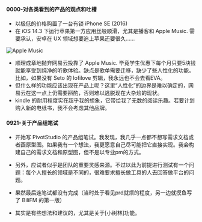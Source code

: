 #### 0000-对各类看到的产品的观点和吐槽

* 以极低的价格购置了一台有锁 iPhone SE (2016)
* 在 iOS 14.3 下运行苹果第一方应用丝般顺滑，尤其是播客和 Apple Music. 需要承认，安卓在 UX 领域想要追上苹果还要很久……

![Apple Music](https://pic1.zhimg.com/80/v2-392319423d8283f84b810e8d09de3f8a_r.jpg)

* 顺理成章地抛弃网易云投靠了 Apple Music. 毕竟学生优惠下每个月只要5块钱就能享受到纯净的听歌体验。缺点是歌单需要迁移，缺少了些人性化的功能。比如，如果没有 Seto 的 lofilove 剪辑，我永远也不会去看EVA。
* 但什么样的功能应该出现在产品上呢？这里“人性化”的边界是难以确定的，网易云在这一点上仍需要斟酌，否则难以逃脱现在大杂烩的现状。
* kindle 的耐用程度实在超乎我的想象，它带给我了无数的阅读乐趣。若要计划购入新的电纸书，我不会考虑其他品牌。

#### 0921-关于产品组笔试

* 开始写 PivotStudio 的产品组笔试。我发现，我几乎一点都不想写需求文档或者画原型图。如果我有一个想法，我更愿意自己尽可能把它直接实现。我会构建自己的需求文档和原型图，但不是以专业pm的方式。
* 另外，应试者似乎是团队的重要灵感来源。不过以此为前提进行测试有一个问题：每个人擅长的领域是不同的，很难要求擅长做工具的人去回答做平台的问题。

* 果然最后连笔试都没有完成（当时处于看见prd就烦的程度，另一边就摸鱼写了 BiliFM 的第一版）
* 其实是有些想法和建议的，尤其是关于[小树林]功能。
